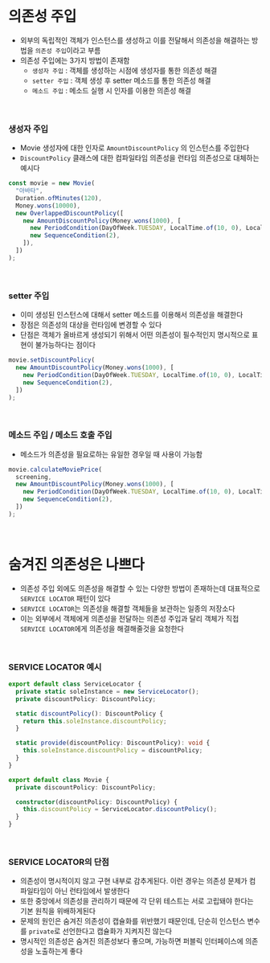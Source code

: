 # 의존성 주입

- 외부의 독립적인 객체가 인스턴스를 생성하고 이를 전달해서 의존성을 해결하는 방법을 `의존성 주입`이라고 부름
- 의존성 주입에는 3가지 방법이 존재함
  - `생성자 주입` : 객체를 생성하는 시점에 생성자를 통한 의존성 해결
  - `setter 주입` : 객체 생성 후 setter 메소드를 통한 의존성 해결
  - `메소드 주입` : 메소드 실행 시 인자를 이용한 의존성 해결

<br>

### 생성자 주입

- Movie 생성자에 대한 인자로 `AmountDiscountPolicy` 의 인스턴스를 주입한다
- `DiscountPolicy` 클래스에 대한 컴파일타임 의존성을 런타임 의존성으로 대체하는 예시다

```ts
const movie = new Movie(
  "아바타",
  Duration.ofMinutes(120),
  Money.wons(10000),
  new OverlappedDiscountPolicy([
    new AmountDiscountPolicy(Money.wons(1000), [
      new PeriodCondition(DayOfWeek.TUESDAY, LocalTime.of(10, 0), LocalTime.of(12, 59)),
      new SequenceCondition(2),
    ]),
  ])
);
```

<br>

### setter 주입

- 이미 생성된 인스턴스에 대해서 setter 메소드를 이용해서 의존성을 해결한다
- 장점은 의존성의 대상을 런타임에 변경할 수 있다
- 단점은 객체가 올바르게 생성되기 위해서 어떤 의존성이 필수적인지 명시적으로 표현이 불가능하다는 점이다

```ts
movie.setDiscountPolicy(
  new AmountDiscountPolicy(Money.wons(1000), [
    new PeriodCondition(DayOfWeek.TUESDAY, LocalTime.of(10, 0), LocalTime.of(12, 59)),
    new SequenceCondition(2),
  ])
);
```

<br>

### 메소드 주입 / 메소드 호출 주입

- 메소드가 의존성을 필요로하는 유일한 경우일 때 사용이 가능함

```ts
movie.calculateMoviePrice(
  screening,
  new AmountDiscountPolicy(Money.wons(1000), [
    new PeriodCondition(DayOfWeek.TUESDAY, LocalTime.of(10, 0), LocalTime.of(12, 59)),
    new SequenceCondition(2),
  ])
);
```

<br>

# 숨겨진 의존성은 나쁘다

- 의존성 주입 외에도 의존성을 해결할 수 있는 다양한 방법이 존재하는데 대표적으로 `SERVICE LOCATOR` 패턴이 있다
- `SERVICE LOCATOR`는 의존성을 해결할 객체들을 보관하는 일종의 저장소다
- 이는 외부에서 객체에게 의존성을 전달하는 의존성 주입과 달리 객체가 직접 `SERVICE LOCATOR`에게 의존성을 해결해줄것을 요청한다

<br>

### SERVICE LOCATOR 예시

```ts
export default class ServiceLocator {
  private static soleInstance = new ServiceLocator();
  private discountPolicy: DiscountPolicy;

  static discountPolicy(): DiscountPolicy {
    return this.soleInstance.discountPolicy;
  }

  static provide(discountPolicy: DiscountPolicy): void {
    this.soleInstance.discountPolicy = discountPolicy;
  }
}

export default class Movie {
  private discountPolicy: DiscountPolicy;

  constructor(discountPolicy: DiscountPolicy) {
    this.discountPolicy = ServiceLocator.discountPolicy();
  }
}
```

<br>

### SERVICE LOCATOR의 단점

- 의존성이 명시적이지 않고 구현 내부로 감추게된다. 이런 경우는 의존성 문제가 컴파일타임이 아닌 런타임에서 발생한다
- 또한 중앙에서 의존성을 관리하기 때문에 각 단위 테스트는 서로 고립돼야 한다는 기본 원칙을 위배하게된다
- 문제의 원인은 숨겨진 의존성이 캡슐화를 위반했기 때문인데, 단순히 인스턴스 변수를 `private`로 선언한다고 캡슐화가 지켜지진 않는다
- 명시적인 의존성은 숨겨진 의존성보다 좋으며, 가능하면 퍼블릭 인터페이스에 의존성을 노출하는게 좋다
